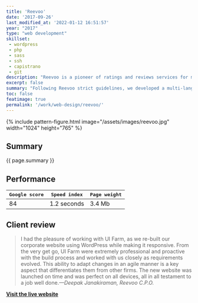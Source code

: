 ```yaml
---
title: 'Reevoo'
date: '2017-09-26'
last_modified_at: '2022-01-12 16:51:57'
year: "2017"
type: "web development"
skillset: 
 - wordpress
 - php
 - sass
 - ssh
 - capistrano
 - git
description: "Reevoo is a pioneer of ratings and reviews services for multichannel brands and retailers."
excerpt: false
summary: "Following Reevoo strict guidelines, we developed a multi-language <strong>bespoke WordPress corporate website which included a live demo application</strong>. It shown potential clients how user generated content such as reviews, ratings and conversation could be delivered and embedded on their web products. The website featured <strong>integrations with Salesforce</strong> for lead generation and LinkedIn for authentication. Despite an heavy usage of images and videos, we managed to achieve a good performance."
toc: false
featimage: true
permalink: '/work/web-design/reevoo/'
---
```

{% include pattern-figure.html image="/assets/images/reevoo.jpg" width="1024" height="765" %}

<h2 class="text-center text-uppercase">Summary</h2>

<p class="lead">{{ page.summary }}</p>

<h2 class="text-center text-uppercase">Performance</h2>

<table class="table table-borderless table-sm mt-4 mb-5">
  <thead>
    <tr>
      <th scope="col" class="align-top text-center fw-bold"><kbd>Google score</kbd></th>
      <th scope="col" class="align-top text-center fw-bold"><kbd>Speed index</kbd></th>
      <th scope="col" class="align-top text-center fw-bold"><kbd>Page weight</kbd></th>
    </tr>
  </thead>
  <tbody>
    <tr>
      <td class="text-center fs-1">84</td>
      <td class="text-center fs-1 fw-bold">1.2 seconds</td>
      <td class="text-center fs-1">3.4 Mb</td>
    </tr>
  </tbody>
</table>

<h2 class="text-center text-uppercase">Client review</h2>

> I had the pleasure of working with UI Farm, as we re-built our corporate website using WordPress while making it responsive. From the very get go, UI Farm were extremely professional and proactive with the build process and worked with us closely as requirements evolved. This ability to adapt changes in an agile manner is a key aspect that differentiates them from other firms. The new website was launched on time and was perfect on all devices, all in all testament to a job well done.<cite>—Deepak Janakiraman, Reevoo C.P.O.</cite>

<div class="text-center my-5 py-5">
  <a class="btn btn-lg btn-m2m btn-m2m-cta py-3 px-4 fw-bold" href="https://www.reevoo.com" title="Visit the live website"><span class="text-uppercase fs-4"><strong>Visit the live website</strong></span></a>
</div>